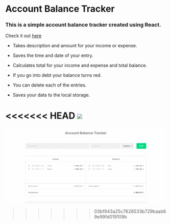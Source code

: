 

# Account Balance Tracker

### This is a simple account balance tracker created using React. 

Check it out [here](https://distracted-joliot-d9690a.netlify.com/)

* Takes description and amount for your income or expense.

* Saves the time and date of your entry.

* Calculates total for your income and expense and total balance.

* If you go into debt your balance turns red.

* You can delete each of the entries.

* Saves your data to the local storage.

<<<<<<< HEAD
![](exampleABT.gif)
=======
![](example.gif)
>>>>>>> 03bf943a25c7628533b729baab69e99fd019109b
